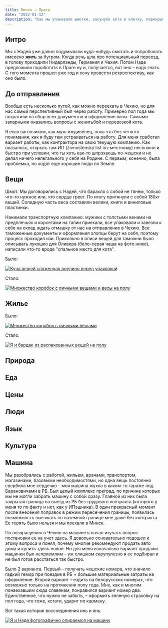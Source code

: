 ```yaml
---
title: Минск → Прага
date: "2022-01-12"
description: "Как мы упаковали шмотки, засунули кота в клетку, перекрыли воду в квартире и уехали пить чешское пиво."
---
```


## Интро
Мы с Надей уже давно подумывали куда-нибудь смотать и попробовать имееено **жить** за бугром. Когда речь шла про потенциальный переезд, в голову приходили Нидерланды, Германия и Чехия. Потом Наде предложили поработать в Праге ну и, получается, вот оно – надо гнать. С того момента прошел уже год и хочу провести ретроспективу, как оно было.

## До отправления
Вообще есть несколько путей, как можно переехать в Чехию, но для нас самый перспективный был через работу. Примерно пол года мы потратили на сбор всех документов и оформление визы. Самыми запарными оказались вопросы с женитьбой и перевозкой кота.

Я ехал вагончиком, как муж-иждивенец, пока что без четкого понимания, как я буду там устраиваться на работу. Для меня сработал вариант работы, как контрактора на свою текущую компанию. Как оказалось, открыть там ИП (živnostenský list по-местному) несложно и быстро при условии, что ты хоть как-то шпрэхаешь по-чешски и не делал ничего нелегального у себя на Родине. С первым, конечно, была проблемка, но ходят еще хорошие люди по Земле.

## Вещи

Шмот. Мы договорились с Надей, что барахло с собой не тянем, только что-то нужное или, что сердце греет. По итогу притянули с собой 180кг вещей. Солидную часть веса составили велики, книги и виниловые пластинки.

Нанимали транспортную компанию: мужики с толстыми венами на предплечьях и корсетами на талии приехали, все упаковали и завезли к себе на склад ждать отмашку от нас на отправление в Чехию. Все таможенные документы и оформления хлопцы берут на себя, поэтому процесс проходил изи. Прикольно в описи вещей для таможни было описывать лукошко для Оливера (бело-серая чаша на фото ниже), написали что-то вроде "спальное место для кота".

Было:

<a href="https://dl.dropboxusercontent.com/s/3wobzgj0ljj7k7d/unpacked%20belongings%20before.jpg?dl=0" target="_blank" rel="noreferrer">
    <img src="https://dl.dropboxusercontent.com/s/ojohkv2vww6jcdw/unpacked%20belongings%20before-imresizer.jpeg?dl=0" alt="Куча вещей сложенная воедино перед упаковкой" title="Куча вещей сложенная воедино перед упаковкой"/>
</a>

Стало:

<a href="https://dl.dropboxusercontent.com/s/7e6fyagbm16uciu/packed%20belongings%20before.jpg?dl=0" target="_blank" rel="noreferrer">
    <img src="https://dl.dropboxusercontent.com/s/2z3o4zdzfzi0f0j/packed%20belongings%20before-imresizer.jpeg?dl=0" alt="Множество коробок с личными вещами и весы на полу" title="Множество коробок с личными вещами и весы на полу"/>
</a>

## Жилье

Было:

<a href="https://dl.dropboxusercontent.com/s/l93a5qzthaa1ezq/packed%20belongings%20after.jpg?dl=0" target="_blank" rel="noreferrer">
    <img src="https://dl.dropboxusercontent.com/s/u32y08lu39qsaou/packed%20belongings%20after-imresizer.jpeg?dl=0" alt="Множество коробок с личными вещами" title="Множество коробок с личными вещами"/>
</a>

Стало:

<a href="hhttps://dl.dropboxusercontent.com/s/ln6hicojklx1yax/unpacked%20belongings%20after.jpg?dl=0" target="_blank" rel="noreferrer">
    <img src="https://dl.dropboxusercontent.com/s/4d5bvqes8hqnd5c/unpacked%20belongings%20after-imresizer.jpeg?dl=0" alt="Я и бардак из распакованных вещей на полу" title="Я и бардак из распакованных вещей на полу"/>
</a>

## Природа

## Еда

## Цены

## Люди

## Язык

## Культура

## Машина
Мы разобрались с работой, жильем, врачами, транспортом, магазинами, базовыми необходимостями, но одна вещь постоянно свербила мое сердечко – моя машина жухла в каком-то гараже под Барановичами в РБ. Был целый комплекс преград, по причине которых мы не могли забрать машину с собой сразу. Главной из них была закрытая граница на выезд из РБ без трудового контракта (которого у меня то по факту и нет, как у ИПэшника). В один прекрасный момент после внесения поправок в режим пересечения границы, появилась возможность выезжать по наземной границе мне даже без контракта. Ее терять было нельзя и мы поехали в Минск.

По возвращению в Чехию на машине я начал изучать вопрос постановки ее на учет здесь. Я довольно основательно подошел к этому вопроса и понял, почему многие рекомендуют продать авто дома и купить здесь новое. Но для меня изначально вариант продажи машинки был неприемлим – уж слишком скрупулезно я ее подбирал и не был готов расстаться так быстро.

Было 2 варианта. Первый – получать чешские номера, что значило гадкий гемор при поездке в РБ + большие материальные затраты на оформление. Второй вариант – ездить на белорусских номерах, что возможно только на протяжении полу года. Мне, как и многим понаехавшим сюда славянам, понравился вариант номер два. Единственное, что нужно не забыть, – оформить зеленую страховку на пол года, что тоже, кстати, ударит по карману.

Вот такая история воссоединения инь и янь.

<a href="https://dl.dropboxusercontent.com/s/orvia387gzos1d3/rocket.JPG?dl=0" target="_blank" rel="noreferrer">
    <img src="https://dl.dropboxusercontent.com/s/x5vncsht1v68xeq/rocket-imresizer.jpeg?dl=0" alt="Я и Надя фотографично опираемся на машину" title="Я и Надя фотографично опираемся на машину"/>
</a>